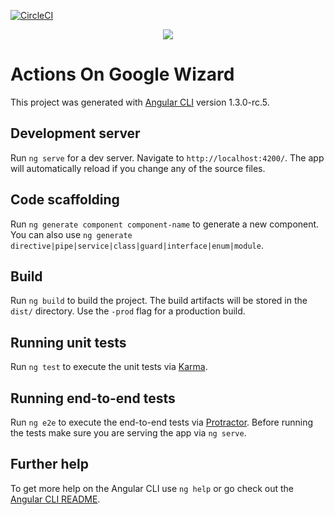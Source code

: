 [![CircleCI](https://circleci.com/gh/manekinekko/actions-on-google-wizard.svg?style=svg)](https://circleci.com/gh/manekinekko/actions-on-google-wizard)

<div style="text-align:center"><img src="https://user-images.githubusercontent.com/1699357/28988374-d97a1e20-796f-11e7-986e-f8c9eb7cecfe.png" /></div>

# Actions On Google Wizard

This project was generated with [Angular CLI](https://github.com/angular/angular-cli) version 1.3.0-rc.5.

## Development server

Run `ng serve` for a dev server. Navigate to `http://localhost:4200/`. The app will automatically reload if you change any of the source files.

## Code scaffolding

Run `ng generate component component-name` to generate a new component. You can also use `ng generate directive|pipe|service|class|guard|interface|enum|module`.

## Build

Run `ng build` to build the project. The build artifacts will be stored in the `dist/` directory. Use the `-prod` flag for a production build.

## Running unit tests

Run `ng test` to execute the unit tests via [Karma](https://karma-runner.github.io).

## Running end-to-end tests

Run `ng e2e` to execute the end-to-end tests via [Protractor](http://www.protractortest.org/).
Before running the tests make sure you are serving the app via `ng serve`.

## Further help

To get more help on the Angular CLI use `ng help` or go check out the [Angular CLI README](https://github.com/angular/angular-cli/blob/master/README.md).
